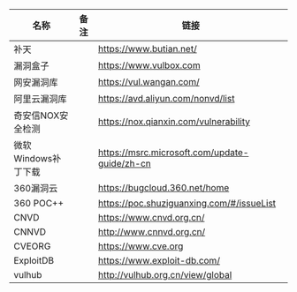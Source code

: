 

| 名称                | 备注 | 链接                                          |
| ------------------- | ---- | --------------------------------------------- |
| 补天                |      | https://www.butian.net/                       |
| 漏洞盒子            |      | https://www.vulbox.com                        |
| 网安漏洞库          |      | https://vul.wangan.com/                       |
| 阿里云漏洞库        |      | https://avd.aliyun.com/nonvd/list             |
| 奇安信NOX安全检测   |      | https://nox.qianxin.com/vulnerability         |
| 微软Windows补丁下载 |      | https://msrc.microsoft.com/update-guide/zh-cn |
| 360漏洞云           |      | https://bugcloud.360.net/home                 |
| 360 POC++           |      | https://poc.shuziguanxing.com/#/issueList     |
| CNVD                |      | https://www.cnvd.org.cn/                      |
| CNNVD               |      | http://www.cnnvd.org.cn/                      |
| CVEORG              |      | https://www.cve.org                           |
| ExploitDB           |      | https://www.exploit-db.com/                   |
| vulhub              |      | http://vulhub.org.cn/view/global              |




